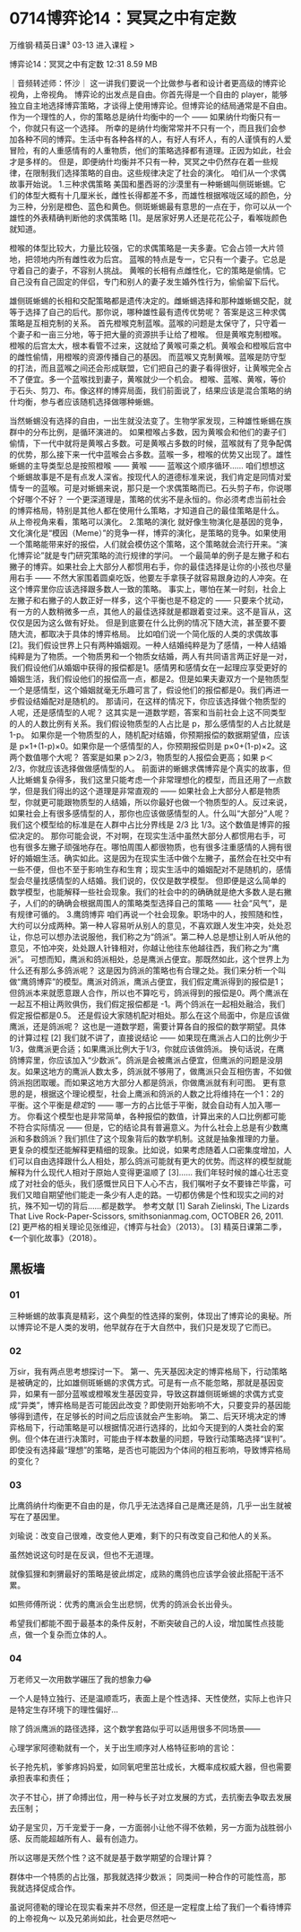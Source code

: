 # 0714博弈论14：冥冥之中有定数


万维钢·精英日课³
03-13
进入课程 >

博弈论14：冥冥之中有定数
12:31 8.59 MB

｜音频转述师：怀沙｜
这一讲我们要说一个比做参与者和设计者更高级的博弈论视角，上帝视角。
博弈论的出发点是自由。你首先得是一个自由的 player，能够独立自主地选择博弈策略，才谈得上使用博弈论。但博弈论的结局通常是不自由。作为一个理性的人，你的策略总是纳什均衡中的一个 —— 如果纳什均衡只有一个，你就只有这一个选择。
所幸的是纳什均衡常常并不只有一个，而且我们会参加各种不同的博弈。生活中有各种各样的人，有好人有坏人，有的人谨慎有的人爱冒险，有的人重感情有的人重物质，他们的策略选择都有道理。正因为如此，社会才是多样的。
但是，即便纳什均衡并不只有一种，冥冥之中仍然存在着一些规律，在限制我们选择策略的自由。这些规律决定了社会的演化。
咱们从一个求偶故事开始说。
1.三种求偶策略
美国和墨西哥的沙漠里有一种蜥蜴叫侧斑蜥蜴。它们的体型大概有十几厘米长，雌性长得都差不多，而雄性根据喉咙区域的颜色，分为三种，分别是橙色、蓝色和黄色。侧斑蜥蜴最有意思的一点在于，你可以从一个雄性的外表精确判断他的求偶策略 [1]。是居家好男人还是花花公子，看喉咙颜色就知道。

橙喉的体型比较大，力量比较强，它的求偶策略是一夫多妻。它会占领一大片领地，把领地内所有雌性收为后宫。
蓝喉的特点是专一，它只有一个妻子。它总是守着自己的妻子，不容别人挑战。
黄喉的长相有点雌性化，它的策略是偷情。它自己没有自己固定的伴侣，专门和别人的妻子发生婚外性行为，偷偷留下后代。

雄侧斑蜥蜴的长相和交配策略都是遗传决定的。雌蜥蜴选择和那种雄蜥蜴交配，就等于选择了自己的后代。那你说，哪种雄性最有遗传优势呢？
答案是这三种求偶策略是互相克制的关系。
首先橙喉克制蓝喉。蓝喉的问题是太保守了，只守着一个妻子和一亩三分地，等于把大量的资源拱手让给了橙喉。
但是黄喉克制橙喉。橙喉的后宫太大，根本看管不过来，这就给了黄喉可乘之机。黄喉会和橙喉后宫中的雌性偷情，用橙喉的资源传播自己的基因。
而蓝喉又克制黄喉。蓝喉是防守型的打法，而且蓝喉之间还会形成联盟，它们把自己的妻子看得很好，让黄喉完全占不了便宜。多一个蓝喉找到妻子，黄喉就少一个机会。
橙喉、蓝喉、黄喉，等价于石头、剪刀、布。像这样的博弈局面，我们前面说了，结果应该是混合策略的纳什均衡，参与者应该随机选择做哪种蜥蜴。

当然蜥蜴没有选择的自由，一出生就没法变了。生物学家发现，三种雄性蜥蜴在族群中的分布比例，是循环演进的。
如果橙喉占多数，因为黄喉会和他们的妻子们偷情，下一代中就将是黄喉占多数。可是黄喉占多数的时候，蓝喉就有了竞争配偶的优势，那么接下来一代中蓝喉会占多数。蓝喉一多，橙喉的优势又出现了。雄性蜥蜴的主导类型总是按照橙喉 —— 黄喉 —— 蓝喉这个顺序循环……
咱们想想这个蜥蜴故事是不是有点发人深省。按现代人的道德标准来说，我们肯定是同情对爱情专一的蓝喉。可是对蜥蜴来说，那只是一个求偶策略而已。石头剪子布，你说哪个好哪个不好？
一个更深道理是，策略的优劣不是永恒的。你必须考虑当前社会的博弈格局，特别是其他人都在使用什么策略，才知道自己的最佳策略是什么。
从上帝视角来看，策略可以演化。
2.策略的演化
就好像生物演化是基因的竞争，文化演化是“模因（Meme）”的竞争一样，博弈的演化，是策略的竞争。如果使用一个策略能带来好的报偿，人们就会模仿这个策略，这个策略就会流行开来。“演化博弈论”就是专门研究策略的流行规律的学问。
一个最简单的例子是左撇子和右撇子的博弈。如果社会上大部分人都惯用右手，你的最佳选择是让你的小孩也尽量用右手 —— 不然大家围着圆桌吃饭，他要左手拿筷子就容易跟身边的人冲突。在这个博弈里你应该选择跟多数人一致的策略。
事实上，哪怕在某一时刻，社会上左撇子和右撇子的人数正好一样多，这个平衡也是不稳定的 —— 只要来个扰动，有一方的人数稍微多一点，其他人的最佳选择就是都跟着变过来。这不是盲从，这仅仅是因为这么做有好处。
但是到底要在什么比例的情况下随大流，甚至要不要随大流，都取决于具体的博弈格局。
比如咱们说一个简化版的人类的求偶故事 [2]。我们假设世界上只有两种婚姻观。一种人结婚纯粹是为了感情，一种人结婚纯粹是为了物质。一个物质男和一个物质女结婚，两人有共同语言两正好是一对，我们假设他们从婚姻中获得的报偿都是1。感情男和感情女在一起理应享受更好的婚姻生活，我们假设他们的报偿高一点，都是2。但是如果夫妻双方一个是物质型一个是感情型，这个婚姻就毫无乐趣可言了，假设他们的报偿都是0。我们再进一步假设结婚配对是随机的。
那请问，在这样的情况下，你应该选择做个物质型的人呢，还是感情型的人呢？
这其实是一道数学题，答案和当前社会上这不同类型的人的人数比例有关系。我们假设物质型的人占比是 p，那么感情型的人占比就是 1-p。
如果你是一个物质型的人，随机配对结婚，你预期报偿的数据期望值，应该是 p×1+(1-p)×0。如果你是一个感情型的人，你预期报偿则是 p×0+(1-p)×2。这两个数值哪个大呢？
答案是如果 p＞2/3，物质型的人报偿会更高；如果 p＜2/3，你就应该选择做做感情型的人。
前面讲的蜥蜴求偶博弈是个真实的故事，但人比蜥蜴复杂得多，我们这里只能考虑一个非常理想化的模型，而且还用了一点数学，但是我们得出的这个道理是非常直观的 ——
如果社会上大部分人都是物质型，你就更可能跟物质型的人结婚，所以你最好也做一个物质型的人。反过来说，如果社会上有很多感情型的人，那你也应该做感情型的人。什么叫“大部分”人呢？我们这个模型给的标准是在人群中占比分界线是 2/3 比 1/3。这个数值是博弈的报偿决定的。
那你可能会说，不对啊，在现实生活中虽然大部分人都惯用右手，可也有很多左撇子顽强地存在。哪怕周围人都很物质，也有很多注重感情的人拥有很好的婚姻生活。确实如此。这是因为在现实生活中做个左撇子，虽然会在社交中有一些不便，但也不至于影响生存和生育；现实生活中的婚姻配对不是随机的，感情型会尽量找感情型的人结婚。我们说的，仅仅是数学模型。
但即便是这么简单的数学模型，也能解释一些社会现象。我们的社会中的的确确就是绝大多数人是右撇子，人们的的确确会根据周围人的策略类型选择自己的策略 —— 社会“风气”，是有规律可循的。
3.鹰鸽博弈
咱们再说一个社会现象。职场中的人，按照随和性，大约可以分成两种。第一种人容易听从别人的意见，不喜欢跟人发生冲突，处处忍让，你总可以想办法说服他，我们称之为“鸽派”。第二种人总是想让别人听从他的意见，不怕冲突，处处跟人针锋相对，你越让他往东他越往西，我们称之为“鹰派”。
可想而知，鹰派和鸽派相处，总是鹰派占便宜。那既然如此，这个世界上为什么还有那么多鸽派呢？
这是因为鸽派的策略也有合理之处。我们来分析一个叫做“鹰鸽博弈”的模型。鹰派对鸽派，鹰派占便宜，我们假定鹰派得到的报偿是1；但鸽派本来就愿意跟人合作，所以也不算吃亏，鸽派得到的报偿是0。两个鹰派在一起互不相让两败俱伤，我们假定报偿都是 -1。两个鸽派在一起相处融洽，我们假定报偿都是0.5。
还是假设大家随机配对相处。那么在这个局面中，你是应该做鹰派，还是鸽派呢？
这也是一道数学题，需要计算各自的报偿的数学期望。具体的计算过程 [2] 我们就不讲了，直接说结论 ——
如果现在鹰派占人口的比例少于1/3，做鹰派更合适；如果鹰派比例大于1/3，你就应该做鸽派。
换句话说，在鹰鸽博弈里，你应该加入“少数派”。鸽派是会被鹰派占便宜，但鹰派的问题是没朋友。如果这地方的鹰派人数太多，鸽派就不够用了，做鹰派只会互相伤害，不如做鸽派抱团取暖。而如果这地方大部分人都是鸽派，你做鹰派就有利可图。
更有意思的是，根据这个理论模型，社会上鹰派和鸽派的人数之比将维持在一个1：2的平衡。这个平衡是*稳定*的 —— 哪一方的占比低于平衡，就会自动有人加入哪一方。
你看这个模型也是非常简单，各种报偿的数值，计算出来的人口比例都可能不符合实际情况 —— 但是，它的结论具有普遍意义。为什么社会上总是有少数鹰派和多数鸽派？我们抓住了这个现象背后的数学机制。这就是抽象推理的力量。
更复杂的模型还能解释更精细的现象。比如说，如果考虑随着人口密集度增加，人们可以自由选择跟什么人相处，那么鸽派可能就有更大的优势。而这样的模型就能解释为什么现代人相对于原始人变得更温顺了 [3]……
我们年轻时候的雄心壮志变成了对社会的低头，我们感慨世风日下人心不古，我们嘱咐子女不要锋芒毕露，可我们又暗自期望他们能走一条少有人走的路。一切都仿佛是个性和现实之间的对抗，殊不知一切的背后……都是数学。
参考文献
[1] Sarah Zielinski, The Lizards That Live Rock-Paper-Scissors, smithsonianmag.com, OCTOBER 26, 2011.
[2] 更严格的相关理论见张维迎，《博弈与社会》（2013）。
[3] 精英日课第二季，《一个驯化故事》（2018）。

## 黑板墙

### 01

三种蜥蜴的故事真是精彩，这个典型的性选择的案例，体现出了博弈论的奥秘。所以博弈论不是人类的发明，他早就存在于大自然中，我们只是发现了它而已。

### 02

万sir，我有两点思考想探讨一下。
第一、先天基因决定的博弈格局下，行动策略是被确定的，比如雄侧斑蜥蜴的求偶方式。可是有一点不能忽略，那就是基因变异，如果有一部分蓝喉或橙喉发生基因变异，导致这群雄侧斑蜥蜴的求偶方式变成“异类”，博弈格局是否可能因此改变？即使刚开始影响不大，只要变异的基因能够得到遗传，在足够长的时间之后应该就会产生影响。
第二、后天环境决定的博弈格局下，行动策略是可以根据情况进行选择的，比如今天提到的人类社会的案例。但个体在进行决策时，可能由于样本数量的问题，导致行动策略选择“误判”。即使没有选择最“理想”的策略，是否也可能因为个体间的相互影响，导致博弈格局的变化？

### 03

比鹰鸽纳什均衡更不自由的是，你几乎无法选择自己是鹰还是鸽，几乎一出生就被写在了基因里。

刘瑜说：改变自己很难，改变他人更难，剩下的只有改变自己和他人的关系。

虽然她说这句时是在反讽，但也不无道理。

就像狐狸和刺猬最好的策略是彼此绑定，成熟的鹰鸽也应该学会彼此搭配干活不累。

如熊师傅所说：优秀的鹰派会生出悲悯，优秀的鸽派会长出骨头。

希望我们都能不囿于最基本的条件反射，不断突破自己的人设，增加属性点技能点，做一个复杂而立体的人。

### 04

万老师又一次用数学碾压了我的想象力😂

一个人是特立独行、还是温顺乖巧，表面上是个性选择、天性使然，实际上也许只是特定生存环境下的理性偏好…

除了鸽派鹰派的路径选择，这个数学套路似乎可以适用很多不同场景——

心理学家阿德勒就有一个，关于出生顺序对人格特征影响的言论：

长子抢先机，爹爹疼妈妈爱，如同氧吧里茁壮成长，大概率成权威大器，但也需要承担表率和责任；

次子不甘心，拼了命搏出位，用一种与长子对立发展的方式，去抗衡去争取去发展去压制；

幼子是宝贝，万千宠爱于一身，一方面弱小让他不得不依赖，另一方面为战胜弱小感、反而能超越所有人、最有创造力。

所以这哪是天然个性？这不就是基于数学期望的合理计算？

群体中一个特质的占比强，那我就选择少数派；
同类间一种合作的可能性高，那我就选择促成合作。

虽说阿德勒的理论在现实看来并不尽然，但还是一定程度上给了我们一个看待博弈的上帝视角～ 以及兄弟尚如此，社会更尽然吧～